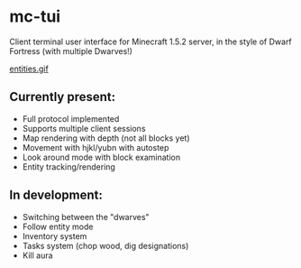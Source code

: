 # mc-tui
Client terminal user interface for Minecraft 1.5.2 server, in the style of Dwarf Fortress (with multiple Dwarves!)

[entities.gif](https://raw.githubusercontent.com/nichePenguin/mc-tui/refs/heads/main/readme/entities.gif)
## Currently present:
* Full protocol implemented
* Supports multiple client sessions
* Map rendering with depth (not all blocks yet)
* Movement with hjkl/yubn with autostep
* Look around mode with block examination
* Entity tracking/rendering

## In development:
* Switching between the "dwarves"
* Follow entity mode
* Inventory system
* Tasks system (chop wood, dig designations)
* Kill aura
